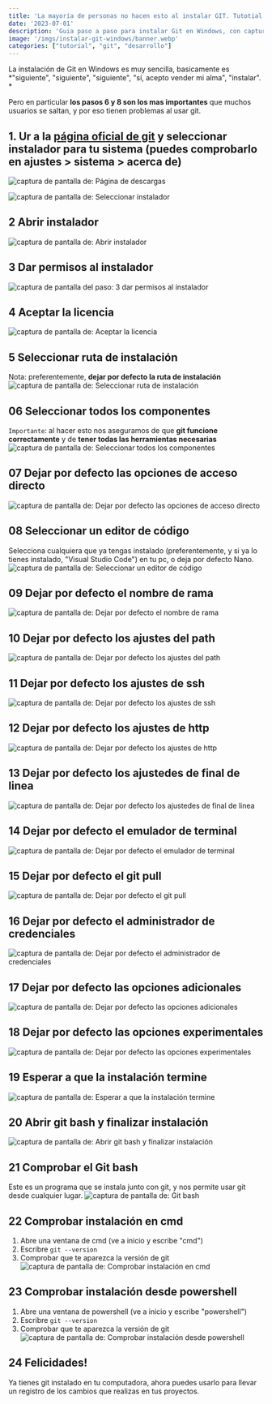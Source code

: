 ```yaml
---
title: 'La mayoría de personas no hacen esto al instalar GIT. Tutotial para instalar git en windows paso a paso'
date: '2023-07-01'
description: 'Guia paso a paso para instalar Git en Windows, con capturas de pantalla'
image: '/imgs/instalar-git-windows/banner.webp'
categories: ["tutorial", "git", "desarrollo"]
---
```


La instalación de Git en Windows es muy sencilla, basicamente es *"siguiente", "siguiente", "siguiente", "sí, acepto vender mi alma", "instalar". *

Pero en particular **los pasos 6 y 8 son los mas importantes** que muchos usuarios se saltan, y por eso tienen problemas al usar git.

## 1. Ur a la [página oficial de git](https://git-scm.com/) y seleccionar instalador para tu sistema (puedes comprobarlo en ajustes > sistema > acerca de)
![captura de pantalla de: Página de descargas](/imgs/instalar-git-windows/1_página_de_descargas.png)

![captura de pantalla de: Seleccionar instalador](/imgs/instalar-git-windows/1_seleccionar_instalador.png)

## 2 Abrir instalador
![captura de pantalla de: Abrir instalador](/imgs/instalar-git-windows/2_abrir_instalador.png)

## 3 Dar permisos al instalador
![captura de pantalla del paso: 3 dar permisos al instalador](/imgs/instalar-git-windows/3_dar_permisos_al_instalador.png)

## 4 Aceptar la licencia
![captura de pantalla de: Aceptar la licencia](/imgs/instalar-git-windows/4_aceptar_la_licencia.png)

## 5 Seleccionar ruta de instalación
Nota: preferentemente, **dejar por defecto la ruta de instalación**
![captura de pantalla de: Seleccionar ruta de instalación](/imgs/instalar-git-windows/5_seleccionar_ruta_de_instalación.png)

## 06 Seleccionar todos los componentes
`Importante`: al hacer esto nos aseguramos de que **git funcione correctamente** y de **tener todas las herramientas necesarias**
![captura de pantalla de: Seleccionar todos los componentes](/imgs/instalar-git-windows/6_seleccionar_todos_los_componentes.png)

## 07 Dejar por defecto las opciones de acceso directo
![captura de pantalla de: Dejar por defecto las opciones de acceso directo](/imgs/instalar-git-windows/7_dejar_por_defecto_las_opciones_de_acceso_directo.png)

## 08 Seleccionar un editor de código
Selecciona cualquiera que ya tengas instalado (preferentemente, y si ya lo tienes instalado, "Visual Studio Code") en tu pc, o deja por defecto Nano.
![captura de pantalla de: Seleccionar un editor de código](/imgs/instalar-git-windows/8_seleccionar_un_editor_de_código.png)

## 09 Dejar por defecto el nombre de rama
![captura de pantalla de: Dejar por defecto el nombre de rama](/imgs/instalar-git-windows/9_dejar_por_defecto_el_nombre_de_rama.png)

## 10 Dejar por defecto los ajustes del path
![captura de pantalla de: Dejar por defecto los ajustes del path](/imgs/instalar-git-windows/10_dejar_por_defecto_los_ajustes_del_path.png)

## 11 Dejar por defecto los ajustes de ssh
![captura de pantalla de: Dejar por defecto los ajustes de ssh](/imgs/instalar-git-windows/11_dejar_por_defecto_los_ajustes_de_ssh.png)

## 12 Dejar por defecto los ajustes de http
![captura de pantalla de: Dejar por defecto los ajustes de http](/imgs/instalar-git-windows/12_dejar_por_defecto_los_ajustes_de_http.png)

## 13 Dejar por defecto los ajustedes de final de linea
![captura de pantalla de: Dejar por defecto los ajustedes de final de linea](/imgs/instalar-git-windows/13_dejar_por_defecto_los_ajustedes_de_final_de_linea.png)

## 14 Dejar por defecto el emulador de terminal
![captura de pantalla de: Dejar por defecto el emulador de terminal](/imgs/instalar-git-windows/14_dejar_por_defecto_el_emulador_de_terminal.png)

## 15 Dejar por defecto el git pull
![captura de pantalla de: Dejar por defecto el git pull](/imgs/instalar-git-windows/15_dejar_por_defecto_el_git_pull.png)

## 16 Dejar por defecto el administrador de credenciales
![captura de pantalla de: Dejar por defecto el administrador de credenciales](/imgs/instalar-git-windows/16_dejar_por_defecto_el_administrador_de_credenciales.png)

## 17 Dejar por defecto las opciones adicionales
![captura de pantalla de: Dejar por defecto las opciones adicionales](/imgs/instalar-git-windows/17_dejar_por_defecto_las_opciones_adicionales.png)

## 18 Dejar por defecto las opciones experimentales
![captura de pantalla de: Dejar por defecto las opciones experimentales](/imgs/instalar-git-windows/18_dejar_por_defecto_las_opciones_experimentales.png)

## 19 Esperar a que la instalación termine
![captura de pantalla de: Esperar a que la instalación termine](/imgs/instalar-git-windows/19_esperar_a_que_la_instalación_termine.png)

## 20 Abrir git bash y finalizar instalación
![captura de pantalla de: Abrir git bash y finalizar instalación](/imgs/instalar-git-windows/20_abrir_git_bash_y_finalizar_instalación.png)

## 21 Comprobar el Git bash
Este es un programa que se instala junto con git, y nos permite usar git desde cualquier lugar.
![captura de pantalla de: Git bash](/imgs/instalar-git-windows/21_git_bash.png)

## 22 Comprobar instalación en cmd
1. Abre una ventana de cmd (ve a inicio y escribe "cmd")
2. Escribre `git --version`
3. Comprobar que te aparezca la versión de git
![captura de pantalla de: Comprobar instalación en cmd](/imgs/instalar-git-windows/22_comprobar_instalación_en_cmd.png)

## 23 Comprobar instalación desde powershell
1. Abre una ventana de powershell (ve a inicio y escribe "powershell")
2. Escribre `git --version`
3. Comprobar que te aparezca la versión de git
![captura de pantalla de: Comprobar instalación desde powershell](/imgs/instalar-git-windows/23_comprobar_instalación_desde_powershell.png)

## 24 Felicidades!
Ya tienes git instalado en tu computadora, ahora puedes usarlo para llevar un registro de los cambios que realizas en tus proyectos.